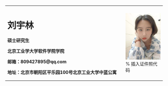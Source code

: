 <table border="0">
  <tr>
    <td width="75%">
      <h1>刘宇林</h1>
      <p><b>硕士研究生</b></p>
      <p><b>北京工业学大学软件学院学院</b></p>
      <p><b>邮箱：809427895@qq.com</b></p>
      <p><b>地址：北京市朝阳区平乐园100号北京工业大学中蓝公寓</b></p>
    </td>
    <td width="25%">
      <img src="/WechatIMG4830.jpeg" width="100%">      % 插入证件照代码
    </td>
  </tr>
</table>

